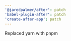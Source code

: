 ```yaml
---
'@jaredpalmer/after': patch
'babel-plugin-after': patch
'create-after-app': patch
---
```


Replaced yarn with pnpm
